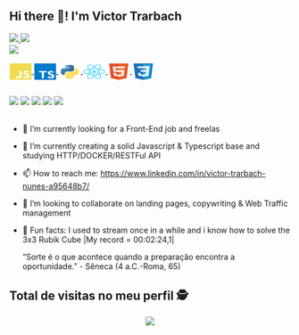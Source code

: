 ## Hi there 🤘! I'm Victor Trarbach

  <div>
    <a href="https://github.com/VTNSCC">
    <img height="180em" src="https://github-readme-stats.vercel.app/api?username=VictorTrarbach&show_icons=true&theme=radical&include_all_commits=true&count_private=true&layout=compact"/>
    <img height="180em" src="https://github-readme-stats.vercel.app/api/top-langs/?username=VictorTrarbach&layout=compact&langs_count=8&theme=radical"/>
     
      
  </div>
  <div>
   <img align="center" height="160em" src="https://github-readme-stats.vercel.app/api/wakatime?username=VTNS&theme=radical&layout=compact"/>
  </div>
  
  
  <div style="display: inline_block"><br>
  <img align="center" alt="VTNS-Js" height="30" width="40" src="https://raw.githubusercontent.com/devicons/devicon/master/icons/javascript/javascript-plain.svg">
  <img align="center" alt="VTNS-Ts" height="30" width="40" src="https://raw.githubusercontent.com/devicons/devicon/master/icons/typescript/typescript-plain.svg">
  <img align="center" alt="VTNS-Js" height="30" width="40" src="https://raw.githubusercontent.com/devicons/devicon/master/icons/python/python-original.svg">
  <img align="center" alt="VTNS-React" height="30" width="40" src="https://raw.githubusercontent.com/devicons/devicon/master/icons/react/react-original.svg">
  <img align="center" alt="VTNS-HTML" height="30" width="40" src="https://raw.githubusercontent.com/devicons/devicon/master/icons/html5/html5-original.svg">
  <img align="center" alt="VTNS-CSS" height="30" width="40" src="https://raw.githubusercontent.com/devicons/devicon/master/icons/css3/css3-original.svg">
  <!--<img align="right" alt="VTNS-pic" height="150" style="border-radius:50px;" src="">-->
</div>

  ##
  
<div>
    <a href="https://www.instagram.com/ovictortrarbach/" target="_blank"><img src="https://img.shields.io/badge/-Instagram-%23E4405F?style=for-the-badge&logo=instagram&logoColor=white" target="_blank"></a>
    <a href="https://www.twitch.tv/bigtemon" target="_blank"><img src="https://img.shields.io/badge/Twitch-9146FF?style=for-the-badge&logo=twitch&logoColor=white" target="_blank"></a>
   <a href="https://discord.gg/Zvy8XWmM" target="_blank"><img src="https://img.shields.io/badge/Discord-7289DA?style=for-the-badge&logo=discord&logoColor=white" target="_blank"></a> 
    <a href = "mailto:vtnsdev@gmail.com"><img src="https://img.shields.io/badge/-Gmail-%23333?style=for-the-badge&logo=gmail&logoColor=white" target="_blank"></a>
    <a href="https://www.linkedin.com/in/victor-trarbach-nunes-a95648b7/" target="_blank"><img src="https://img.shields.io/badge/-LinkedIn-%230077B5?style=for-the-badge&logo=linkedin&logoColor=white" target="_blank"></a> 
  </div>
  <br>
  
- 🔭 I’m currently looking for a Front-End job and freelas
  
- 🌱 I’m currently creating a solid Javascript & Typescript base and studying HTTP/DOCKER/RESTFul API
  
- 📫 How to reach me: https://www.linkedin.com/in/victor-trarbach-nunes-a95648b7/
  
- 👯 I’m looking to collaborate on landing pages, copywriting & Web Traffic management
  
- 🎪 Fun facts: I used to stream once in a while and i know how to solve the 3x3 Rubik Cube |My record = 00:02:24,1|

  “Sorte é o que acontece quando a preparação encontra a oportunidade.” - Sêneca (4 a.C.-Roma, 65)
  
 <p align="center"> 

   ## <text align="center">Total de visitas no meu perfil :detective:</text> <br>
 <p align="center"> 
   <img alingn="center" src="https://profile-counter.glitch.me/VTNSCC/count.svg" />
 </p>

</p>
 
